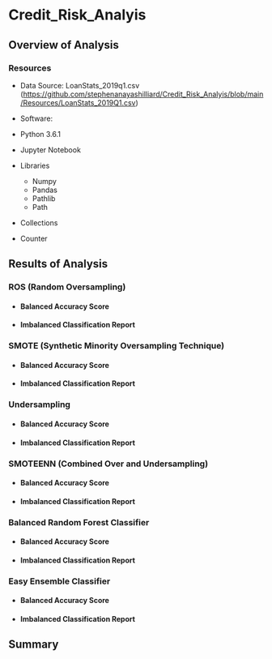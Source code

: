 # Credit_Risk_Analyis

## Overview of Analysis

### Resources
- Data Source: LoanStats_2019q1.csv (https://github.com/stephenanayashilliard/Credit_Risk_Analyis/blob/main/Resources/LoanStats_2019Q1.csv)

- Software:
 - Python 3.6.1
 - Jupyter Notebook
- Libraries
  - Numpy
  - Pandas
  - Pathlib
   - Path
 - Collections
  - Counter  
 

## Results of Analysis

### ROS (Random Oversampling)
 
- #### Balanced Accuracy Score
- #### Imbalanced Classification Report
 
### SMOTE (Synthetic Minority Oversampling Technique)

- #### Balanced Accuracy Score
- #### Imbalanced Classification Report

### Undersampling

- #### Balanced Accuracy Score
- #### Imbalanced Classification Report

### SMOTEENN (Combined Over and Undersampling)

- #### Balanced Accuracy Score
- #### Imbalanced Classification Report

### Balanced Random Forest Classifier

- #### Balanced Accuracy Score
- #### Imbalanced Classification Report

### Easy Ensemble Classifier

- #### Balanced Accuracy Score
- #### Imbalanced Classification Report

## Summary

